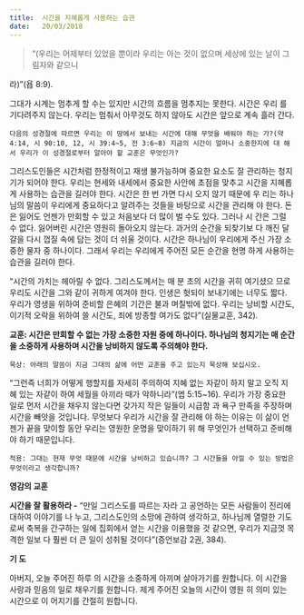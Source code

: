 ```yaml
---
title:  시간을 지혜롭게 사용하는 습관
date:   20/03/2018
---
```


> <p></p>
> “(우리는 어제부터 있었을 뿐이라 우리는 아는 것이 없으며 세상에 있는 날이 그림자와 같으니
라)”(욥 8:9).

그대가 시계는 멈추게 할 수는 있지만 시간의 흐름을 멈추지는 못한다. 시간은 우리
를 기다려주지 않는다. 우리는 멈춰서 아무것도 하지 않아도 시간은 앞으로 계속 흘러
간다.

`다음의 성경절에 따르면 우리는 이 땅에서 보내는 시간에 대해 무엇을 배워야 하는
가?(약 4:14, 시 90:10, 12, 시 39:4~5, 전 3:6~8) 지금의 시간이 얼마나 소중한지에 대
해서 우리가 이 성경절로부터 알아야 할 교훈은 무엇인가?`

그리스도인들은 시간처럼 한정적이고 재생 불가능하며 중요한 요소도 잘 관리하는
청지기가 되어야 한다. 우리는 현세와 내세에서 중요한 사안에 초점을 맞추고 시간을
지혜롭게 사용하는 습관을 길러야 한다. 시간은 한 번 가면 다시 오지 않기 때문에 우
리는 하나님의 말씀이 우리에게 중요하다고 알려주는 것들을 바탕으로 시간을 관리해
야 한다. 돈은 잃어도 언젠가 만회할 수 있고 처음보다 더 많이 벌 수도 있다. 그러나 시
간은 그럴 수 없다. 잃어버린 시간은 영원히 돌아오지 않는다. 과거의 순간을 되찾기보
다 깨진 달걀을 다시 껍질 속에 담는 것이 더 쉬울 것이다. 시간은 하나님이 우리에게
주신 가장 소중한 물자 중 하나이다. 그래서 우리는 우리에게 주어진 모든 순간을 현명
하게 사용하는 습관을 길러야 한다.

“시간의 가치는 헤아릴 수 없다. 그리스도께서는 매 분 초의 시간을 귀히 여기셨으
므로 우리도 시간을 그와 같이 귀하게 여겨야 한다. 인생은 헛되이 보내기에는 너무도
짧다. 우리가 영생을 위하여 준비할 은혜의 기간은 불과 며칠밖에 없다. 우리는 낭비할
시간도, 이기적 오락을 위하여 쓸 시간도, 죄에 방종할 여가도 없다”(실물교훈, 342).

**교훈: 시간은 만회할 수 없는 가장 소중한 자원 중에 하나이다. 하나님의 청지기는
      매 순간을 소중하게 사용하며 시간을 낭비하지 않도록 주의해야 한다.**

`묵상: 아래의 말씀이 지금 그대의 삶에 어떤 교훈을 주고 있는지 묵상해 보십시오.` 

“그런즉 너희가 어떻게 행할지를 자세히 주의하여 지혜 없는 자같이 하지 말고 오직
지혜 있는 자같이 하여 세월을 아끼라 때가 악하니라”(엡 5:15~16).
우리가 가장 중요한 일로 먼저 시간을 채우지 않는다면 갖가지 작은 일들이 시급함
과 욕구 만족을 주장하며 시간을 빼앗을 것입니다. 무엇보다 우리가 시간을 잘 관리해
야 하는 이유는 이 삶이 언젠가 끝을 맞이할 동안 우리는 영원한 운명을 맞이하기 위
해 무엇인가 선택하고 준비해야 하기 때문입니다.

`적용: 그대는 현재 무엇 때문에 시간을 낭비하고 있습니까? 그 시간들을 아낄 수 있는
     방법은 무엇이라고 생각합니까?`

**영감의 교훈**

**시간을 잘 활용하라 -** “만일 그리스도를 따르는 자라
고 공언하는 모든 사람들이 진리에 대하여 이야기를 나
누고, 그리스도인의 소망에 관하여 생각하고, 하나님께
열렬한 기도로써 축복을 간구하는 일에 집회에서 얻는
시간을 이용했을 것 같으면, 우리가 지금껏 목격한 일보
다 훨씬 더 큰 일이 성취될 것이다”(증언보감 2권, 384).

**기 도**

아버지, 오늘 주어진 하루
의 시간을 소중하게 아끼며
살아가기를 원합니다. 이
시간을 사랑과 믿음의 일로
채우기를 원합니다. 제게
주어진 오늘의 시간이 영원
히 의미 있는 시간으로 이
어지기를 간절히 원합니다.